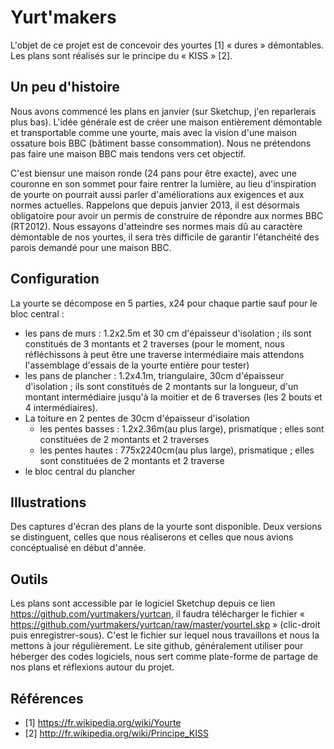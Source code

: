 # Yurt'makers

L'objet de ce projet est de concevoir des yourtes [1] « dures » démontables. Les plans sont réalisés sur le principe du « KISS » [2].

## Un peu d'histoire

Nous avons commencé les plans en janvier (sur Sketchup, j'en reparlerais plus bas).
L'idée générale est de créer une maison entièrement démontable et transportable comme une yourte, mais avec la vision d'une maison ossature bois BBC (bâtiment basse consommation).
Nous ne prétendons pas faire une maison BBC mais tendons vers cet objectif.

C'est biensur une maison ronde (24 pans pour être exacte), avec une couronne en son sommet pour faire rentrer la lumière, au lieu d'inspiration de yourte on pourrait aussi parler d'améliorations aux exigences et aux normes actuelles.
Rappelons que depuis janvier 2013, il est désormais obligatoire pour avoir un permis de construire de répondre aux normes BBC (RT2012).
Nous essayons d'atteindre ses normes mais dû au caractère démontable de nos yourtes, il sera très difficile de garantir l'étanchéité des parois demandé pour une maison BBC.

## Configuration

La yourte se décompose en 5 parties, x24 pour chaque partie sauf pour le bloc central :
* les pans de murs : 1.2x2.5m et 30 cm d'épaisseur d'isolation ; ils sont constitués de 3 montants et 2 traverses (pour le moment, nous réfléchissons à peut être une traverse intermédiaire mais attendons l'assemblage d'essais de la yourte entière pour tester)
* les pans de plancher : 1.2x4.1m, triangulaire, 30cm d'épaisseur d'isolation ; ils sont constitués de 2 montants sur la longueur, d'un montant intermédiaire jusqu'à la moitier et de 6 traverses (les 2 bouts et 4 intermédiaires).
* La toiture en 2 pentes de 30cm d'épaisseur d'isolation
  * les pentes basses : 1.2x2.36m(au plus large), prismatique ; elles sont constituées de 2 montants et 2 traverses
  * les pentes hautes  : 775x2240cm(au plus large), prismatique ; elles sont constituées de 2 montants et 2 traverse
* le bloc central du plancher

## Illustrations

Des captures d'écran des plans de la yourte sont disponible. Deux versions se distinguent, celles que nous réaliserons et celles que nous avions concéptualisé en début d'année.

## Outils

Les plans sont accessible par le logiciel Sketchup depuis ce lien https://github.com/yurtmakers/yurtcan, il faudra télécharger le fichier « https://github.com/yurtmakers/yurtcan/raw/master/yourteI.skp » (clic-droit puis enregistrer-sous).
C'est le fichier sur lequel nous travaillons et nous la mettons à jour régulièrement.
Le site github, généralement utiliser pour héberger des codes logiciels, nous sert comme plate-forme de partage de nos plans et réflexions autour du projet.

## Références

* [1] https://fr.wikipedia.org/wiki/Yourte
* [2] http://fr.wikipedia.org/wiki/Principe_KISS
